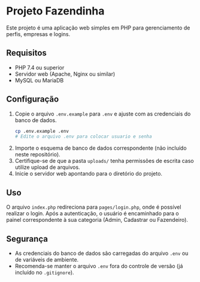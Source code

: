 # Projeto Fazendinha

Este projeto é uma aplicação web simples em PHP para gerenciamento de perfis, empresas e logins.

## Requisitos
- PHP 7.4 ou superior
- Servidor web (Apache, Nginx ou similar)
- MySQL ou MariaDB

## Configuração
1. Copie o arquivo `.env.example` para `.env` e ajuste com as credenciais do banco de dados.
   ```bash
   cp .env.example .env
   # Edite o arquivo .env para colocar usuario e senha
   ```
2. Importe o esquema de banco de dados correspondente (não incluído neste repositório).
3. Certifique-se de que a pasta `uploads/` tenha permissões de escrita caso utilize upload de arquivos.
4. Inicie o servidor web apontando para o diretório do projeto.

## Uso
O arquivo `index.php` redireciona para `pages/login.php`, onde é possível realizar o login. Após a autenticação, o usuário é encaminhado para o painel correspondente à sua categoria (Admin, Cadastrar ou Fazendeiro).

## Segurança
- As credenciais do banco de dados são carregadas do arquivo `.env` ou de variáveis de ambiente.
- Recomenda-se manter o arquivo `.env` fora do controle de versão (já incluído no `.gitignore`).

